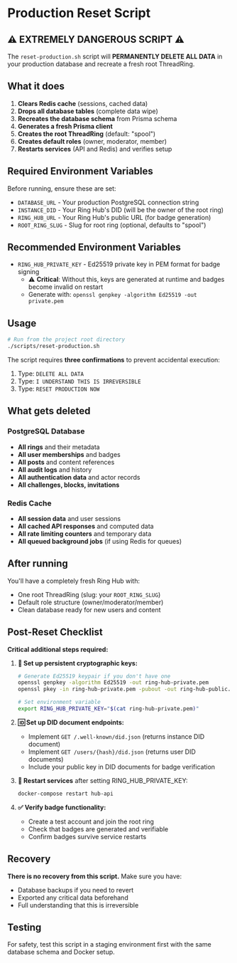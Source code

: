 # Production Reset Script

## ⚠️ EXTREMELY DANGEROUS SCRIPT ⚠️

The `reset-production.sh` script will **PERMANENTLY DELETE ALL DATA** in your production database and recreate a fresh root ThreadRing.

## What it does

1. **Clears Redis cache** (sessions, cached data)
2. **Drops all database tables** (complete data wipe)
3. **Recreates the database schema** from Prisma schema
4. **Generates a fresh Prisma client**
5. **Creates the root ThreadRing** (default: "spool")
6. **Creates default roles** (owner, moderator, member)
7. **Restarts services** (API and Redis) and verifies setup

## Required Environment Variables

Before running, ensure these are set:

- `DATABASE_URL` - Your production PostgreSQL connection string
- `INSTANCE_DID` - Your Ring Hub's DID (will be the owner of the root ring)
- `RING_HUB_URL` - Your Ring Hub's public URL (for badge generation)
- `ROOT_RING_SLUG` - Slug for root ring (optional, defaults to "spool")

## Recommended Environment Variables

- `RING_HUB_PRIVATE_KEY` - Ed25519 private key in PEM format for badge signing
  - ⚠️ **Critical**: Without this, keys are generated at runtime and badges become invalid on restart
  - Generate with: `openssl genpkey -algorithm Ed25519 -out private.pem`

## Usage

```bash
# Run from the project root directory
./scripts/reset-production.sh
```

The script requires **three confirmations** to prevent accidental execution:

1. Type: `DELETE ALL DATA`
2. Type: `I UNDERSTAND THIS IS IRREVERSIBLE`  
3. Type: `RESET PRODUCTION NOW`

## What gets deleted

### PostgreSQL Database
- **All rings** and their metadata
- **All user memberships** and badges
- **All posts** and content references
- **All audit logs** and history
- **All authentication data** and actor records
- **All challenges, blocks, invitations**

### Redis Cache
- **All session data** and user sessions
- **All cached API responses** and computed data
- **All rate limiting counters** and temporary data
- **All queued background jobs** (if using Redis for queues)

## After running

You'll have a completely fresh Ring Hub with:

- One root ThreadRing (slug: your `ROOT_RING_SLUG`)
- Default role structure (owner/moderator/member)
- Clean database ready for new users and content

## Post-Reset Checklist

**Critical additional steps required:**

1. **🔑 Set up persistent cryptographic keys:**
   ```bash
   # Generate Ed25519 keypair if you don't have one
   openssl genpkey -algorithm Ed25519 -out ring-hub-private.pem
   openssl pkey -in ring-hub-private.pem -pubout -out ring-hub-public.pem
   
   # Set environment variable
   export RING_HUB_PRIVATE_KEY="$(cat ring-hub-private.pem)"
   ```

2. **🆔 Set up DID document endpoints:**
   - Implement `GET /.well-known/did.json` (returns instance DID document)
   - Implement `GET /users/{hash}/did.json` (returns user DID documents)
   - Include your public key in DID documents for badge verification

3. **🔄 Restart services** after setting RING_HUB_PRIVATE_KEY:
   ```bash
   docker-compose restart hub-api
   ```

4. **✅ Verify badge functionality:**
   - Create a test account and join the root ring
   - Check that badges are generated and verifiable
   - Confirm badges survive service restarts

## Recovery

**There is no recovery from this script.** Make sure you have:

- Database backups if you need to revert
- Exported any critical data beforehand
- Full understanding that this is irreversible

## Testing

For safety, test this script in a staging environment first with the same database schema and Docker setup.